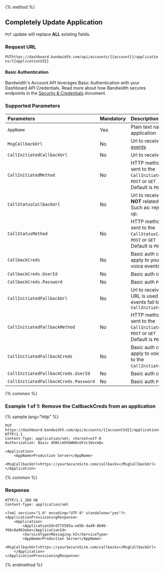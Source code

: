 {% method %}

## Completely Update Application

<code class="put">PUT</code> update will replace **ALL** existing fields.

### Request URL

<code class="put">PUT</code>`https://dashboard.bandwidth.com/api/accounts/{{account}}/applications/{{applicationId}}`

#### Basic Authentication

Bandwidth's Account API leverages Basic Authentication with your Dashboard API Credentials. Read more about how Bandwidth secures endpoints in the [Security & Credentials](../../../guides/accountCredentials.md) document.

### Supported Parameters
| Parameters                            | Mandatory | Description                                                                                                                                                                    |
|:--------------------------------------|:----------|:-------------------------------------------------------------------------------------------------------------------------------------------------------------------------------|
| `AppName`                             | Yes       | Plain text name of the application                                                                                                                                             |
| `MsgCallbackUrl`                      | No        | Url to receive [message events](../../../messaging/callbacks/messageEvents.md)                                                                                                 |
| `CallInitiatedCallbackUrl`            | No        | Url to receive [voice events](../../../voice/bxml/callbacks/about.md)                                                                                                          |
| `CallInitiatedMethod`                 | No        | HTTP method for events sent to the `CallInitiatedCallbackUrl`.<br> <code class="post">POST</code> or <code class="get">GET</code><br>Default is <code class="post">POST</code> |
| `CallStatusCallbackUrl`               | No        | Url to receive [voice events](../../../voice/bxml/callbacks/about.md) **NOT** related to Initiated. Such as: rejected or hung up.                                              |
| `CallStatusMethod`                    | No        | HTTP method for events sent to the `CallStatusCallbackUrl`.<br> <code class="post">POST</code> or <code class="get">GET</code><br>Default is <code class="post">POST</code>    |
| `CallbackCreds`                       | No        | Basic auth credentials to apply to your message & voice events                                                                                                                 |
| `CallbackCreds.UserId`                | No        | Basic auth `UserId`                                                                                                                                                            |
| `CallbackCreds.Password`              | No        | Basic auth `Password`                                                                                                                                                          |
| `CallInitiatedFallbackUrl`            | No        | Url to receive [voice events](../../../voice/bxml/callbacks/about.md) URL is used when voice events fail to process at `CallInitiatedCallbackUrl`                              |
| `CallInitiatedFallbackMethod`         | No        | HTTP method for events sent to the `CallInitiatedFallbackUrl`.<br> <code class="post">POST</code> or <code class="get">GET</code><br>Default is <code class="post">POST</code> |
| `CallInitiatedFallbackCreds`          | No        | Basic auth credentials to apply to voice events sent to the `CallInitiatedFallbackUrl`.                                                                                        |
| `CallInitiatedFallbackCreds.UserId`   | No        | Basic auth `UserId`                                                                                                                                                            |
| `CallInitiatedFallbackCreds.Password` | No        | Basic auth `Password`                                                                                                                                                           |


{% common %}

### Example 1 of 1: Remove the CallbackCreds from an application

{% sample lang="http" %}

```http
PUT https://dashboard.bandwidth.com/api/accounts/{{accountId}}/applications/{{applicationId}} HTTP/1.1
Content-Type: application/xml; charset=utf-8
Authorization: Basic dXNlcm5hbWU6cGFzc3dvcmQ=

<Application>
    <AppName>Production Server</AppName>
    <MsgCallbackUrl>https://yourSecureSite.com/callbacks</MsgCallbackUrl>
</Application>
```

{% common %}

### Response

```http
HTTP/1.1 200 OK
Content-Type: application/xml

<?xml version="1.0" encoding="UTF-8" standalone="yes"?>
<ApplicationProvisioningResponse>
    <Application>
        <ApplicationId>d775585a-ed5b-4a49-8b96-f68c0a993ebe</ApplicationId>
        <ServiceType>Messaging-V2</ServiceType>
        <AppName>Production Server</AppName>
        <MsgCallbackUrl>https://yourSecureSite.com/callbacks</MsgCallbackUrl>
    </Application>
</ApplicationProvisioningResponse>
```

{% endmethod %}
